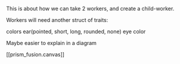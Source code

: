 

This is about how we can take 2 workers, and create a child-worker.

Workers will need another struct of traits:

colors
ear(pointed, short, long, rounded, none)
eye color


Maybe easier to explain in a diagram

[[prism_fusion.canvas]]








